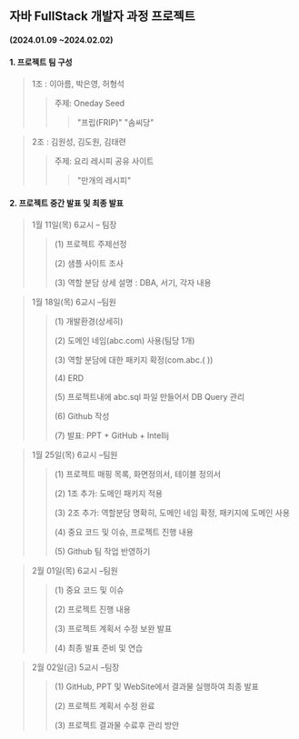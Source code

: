 ## 자바 FullStack 개발자 과정 프로젝트

####      (2024.01.09 ~2024.02.02)

 #### 1. 프로젝트 팀 구성
> 1조 : 이아름, 박은영, 허형석
>	> 주제: Oneday Seed
>	>	> "프립(FRIP)" "솜씨당"


> 2조 : 김원성, 김도원,  김태련
>	> 주제: 요리 레시피 공유 사이트
>	>	> "만개의 레시피"

>	>	>

#### 2. 프로젝트 중간 발표 및 최종 발표

> 1월 11일(목) 6교시 – 팀장 
> >  (1) 프로젝트 주제선정
> > 
> >  (2) 샘플 사이트 조사
> > 
> >  (3) 역할 분담 상세 설명 : DBA, 서기, 각자 내용
> >
> > 

> 1월 18일(목) 6교시 –팀원
> > (1) 개발환경(상세히)
> > 
> > (2)	도메인 네임(abc.com) 사용(팀당 1개)
> > 
> > (3)	역할 분담에 대한 패키지 확정(com.abc.( ))
> > 
> > (4)	ERD
> > 
> > (5)	프로젝트내에 abc.sql 파일 만들어서 DB Query 관리
> > 
> > (6)	Github 작성
> > 
> > (7) 발표: PPT + GitHub + Intellij
> >
> > 

> 1월 25일(목) 6교시 –팀원
> > (1) 프로젝트 매핑 목록, 화면정의서, 테이블 정의서
> > 
> > (2) 1조 추가: 도메인 패키지 적용
> > 
> > (3) 2조 추가: 역할분담 명확히, 도메인 네임 확정, 패키지에 도메인 사용 
> > 
> > (4) 중요 코드 및 이슈, 프로젝트 진행 내용
> >  
> > (5) Github 팀 작업 반영하기

> 2월 01일(목) 6교시 –팀원
> > (1) 중요 코드 및 이슈
> > 
> > (2) 프로젝트 진행 내용
> > 
> > (3) 프로젝트 계획서 수정 보완 발표
> > 
> > (4) 최종 발표 준비 및 연습

 
> 2월 02일(금) 5교시 –팀장
> > (1) GitHub, PPT 및 WebSite에서 결과물 실행하여 최종 발표
> > 
> > (2) 프로젝트 계획서 수정 완료
> > 
> > (3) 프로젝트 결과물 수료후 관리 방안
